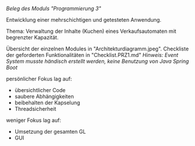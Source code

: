 _Beleg des Moduls "Programmierung 3"_

Entwicklung einer mehrschichtigen und getesteten Anwendung.

Thema: Verwaltung der Inhalte (Kuchen) eines Verkaufsautomaten mit begrenzter Kapazität.

Übersicht der einzelnen Modules in "Architekturdiagramm.jpeg". 
Checkliste der geforderten Funktionalitäten in "Checklist.PRZ1.md"
  _Hinweis: Event System musste händisch erstellt werden, keine Benutzung von Java Spring Boot_

persönlicher Fokus lag auf: 
  * übersichtlicher Code
  * saubere Abhängigkeiten
  * beibehalten der Kapselung
  * Threadsicherheit

weniger Fokus lag auf:
  * Umsetzung der gesamten GL
  * GUI
